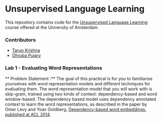 # Unsupervised Language Learning

This repository contains code for the [Unsupervised Language Learning](https://uva-slpl.github.io/ull/) course offered 
at the University of Amsterdam  

### Contributors
* [Tarun Krishna](https://github.com/KrishnaTarun)
* [Dhruba Pujary](https://github.com/druv022)

### Lab 1 - Evaluating Word Representations

** Problem Statement :** The goal of this practical is for you to familiarise yourselves with word representation models and different techniques for evaluating them. The word representation model that you will work with is skip-gram, trained using two kinds of context: dependency-based and word window-based. The dependency based model uses dependency annotated context to learn the word representations, as described in the paper by Omer Levy and Yoav Goldberg, [Dependency-based word embeddings, published at ACL 2014](https://aclweb.org/anthology/papers/P/P14/P14-2050/).

